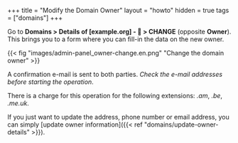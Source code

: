 +++
title = "Modify the Domain Owner"
layout = "howto"
hidden = true
tags = ["domains"]
+++

Go to **Domains > Details of [example.org] - 🔎 > CHANGE** (opposite **Owner**). This brings you to a form where you can fill-in the data on the new owner.

{{< fig "images/admin-panel_owner-change.en.png" "Change the domain owner" >}}

A confirmation e-mail is sent to both parties. *Check the e-mail addresses before starting the operation*.

There is a charge for this operation for the following extensions: _.am_, _.be_, _.me.uk_.

If you just want to update the address, phone number or email address, you can simply [update owner information]({{< ref "domains/update-owner-details" >}}).

